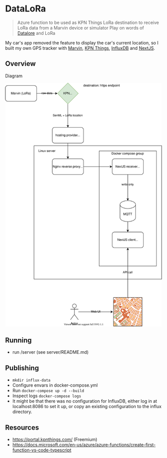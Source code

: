 # DataLoRa

> Azure function to be used as KPN Things LoRa destination to receive LoRa data from a Marvin device or simulator
> Play on words of [Datalore](https://en.wikipedia.org/wiki/Datalore) and LoRa

My car's app removed the feature to display the car's current location, so I built my own GPS tracker with [Marvin](https://www.rdmmakerspace.nl/marvin/), [KPN Things](https://portal.kpnthings.com/), [InfluxDB](https://docs.influxdata.com/influxdb/v2.1/) and [NextJS](https://nextjs.org/).

## Overview

Diagram

![diagram](/DataLoRa.drawio.svg)

## Running

- run /server (see server/README.md)

## Publishing

- `mkdir influx-data`
- Configure envars in docker-compose.yml
- Run `docker-compose up -d --build`
- Inspect logs `docker-compose logs`
- It might be that there was no configuration for InfluxDB, either log in at localhost:8086 to set it up, or copy an existing configuration to the influx directory.

## Resources

- https://portal.kpnthings.com/ (Freemium)
- https://docs.microsoft.com/en-us/azure/azure-functions/create-first-function-vs-code-typescript
